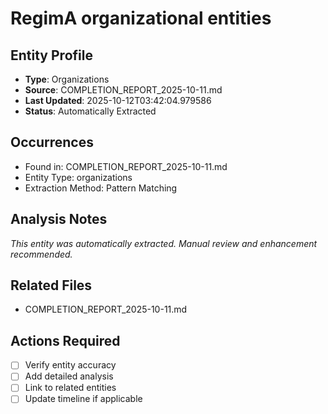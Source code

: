 # RegimA organizational entities

## Entity Profile
- **Type**: Organizations
- **Source**: COMPLETION_REPORT_2025-10-11.md
- **Last Updated**: 2025-10-12T03:42:04.979586
- **Status**: Automatically Extracted

## Occurrences
- Found in: COMPLETION_REPORT_2025-10-11.md
- Entity Type: organizations
- Extraction Method: Pattern Matching

## Analysis Notes
*This entity was automatically extracted. Manual review and enhancement recommended.*

## Related Files
- COMPLETION_REPORT_2025-10-11.md

## Actions Required
- [ ] Verify entity accuracy
- [ ] Add detailed analysis
- [ ] Link to related entities
- [ ] Update timeline if applicable
